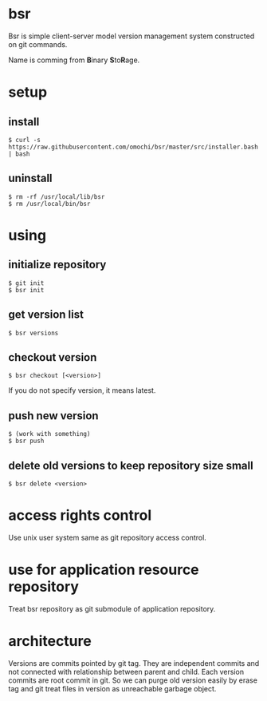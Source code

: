 # bsr

Bsr is simple client-server model version management system constructed on git commands.

Name is comming from **B**inary **S**to**R**age.

# setup

## install

~~~
$ curl -s https://raw.githubusercontent.com/omochi/bsr/master/src/installer.bash | bash
~~~

## uninstall

~~~
$ rm -rf /usr/local/lib/bsr
$ rm /usr/local/bin/bsr
~~~

# using

## initialize repository

~~~
$ git init
$ bsr init
~~~

## get version list

~~~
$ bsr versions
~~~

## checkout version

~~~
$ bsr checkout [<version>]
~~~

If you do not specify version, it means latest.

## push new version

~~~
$ (work with something)
$ bsr push
~~~

## delete old versions to keep repository size small

~~~
$ bsr delete <version>
~~~

# access rights control

Use unix user system same as git repository access control.

# use for application resource repository

Treat bsr repository as git submodule of application repository.

# architecture

Versions are commits pointed by git tag.
They are independent commits and not connected with relationship between parent and child.
Each version commits are root commit in git.
So we can purge old version easily by erase tag and git treat files in version as unreachable garbage object.
